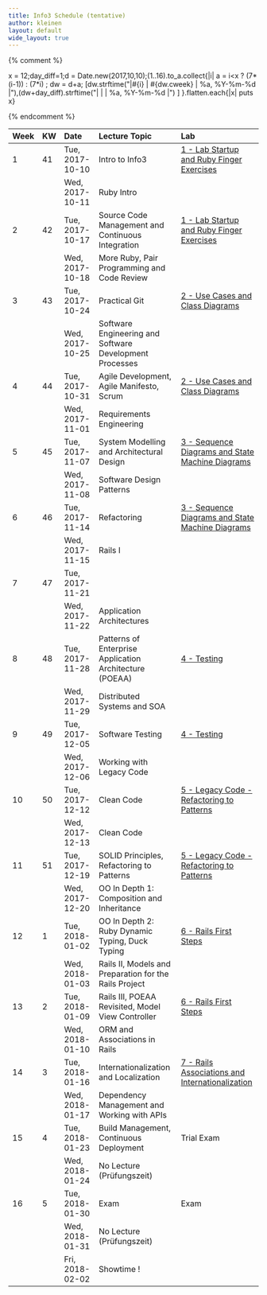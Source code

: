 ```yaml
---
title: Info3 Schedule (tentative)
author: kleinen
layout: default
wide_layout: true
---
```


{% comment %}


x = 12;day_diff=1;d = Date.new(2017,10,10);(1..16).to_a.collect{|i|  a = i<x ? (7*(i-1)) : (7*i) ; dw = d+a; [dw.strftime("|#{i} | #{dw.cweek} | %a, %Y-%m-%d |"),(dw+day_diff).strftime("|   |    | %a, %Y-%m-%d |") ] }.flatten.each{|x| puts x}


{% endcomment %}



| Week | KW | Date            | Lecture Topic                                           | Lab                                                                               |
|:-----|:---|:----------------|:--------------------------------------------------------|:----------------------------------------------------------------------------------|
| 1    | 41 | Tue, 2017-10-10 | Intro to Info3                                          | [1 - Lab Startup and Ruby Finger Exercises](../labs/lab-01-startup)               |
|      |    | Wed, 2017-10-11 | Ruby Intro                                              |                                                                                   |
| 2    | 42 | Tue, 2017-10-17 | Source Code Management and Continuous Integration       | [1 - Lab Startup and Ruby Finger Exercises](../labs/lab-01-startup)               |
|      |    | Wed, 2017-10-18 | More Ruby, Pair Programming and Code Review             |                                                                                   |
| 3    | 43 | Tue, 2017-10-24 | Practical Git                                           | [2 - Use Cases and Class Diagrams](../labs/lab-02-usecases-class)                 |
|      |    | Wed, 2017-10-25 | Software Engineering and Software Development Processes |                                                                                   |
| 4    | 44 | Tue, 2017-10-31 | Agile Development, Agile Manifesto, Scrum               | [2 - Use Cases and Class Diagrams](../labs/lab-02-usecases-class)                 |
|      |    | Wed, 2017-11-01 | Requirements Engineering                                |                                                                                   |
| 5    | 45 | Tue, 2017-11-07 | System Modelling and Architectural Design               | [3 - Sequence Diagrams and State Machine Diagrams](../labs/lab-03-sequence-state) |
|      |    | Wed, 2017-11-08 | Software Design Patterns                                |                                                                                   |
| 6    | 46 | Tue, 2017-11-14 | Refactoring                                             | [3 - Sequence Diagrams and State Machine Diagrams](../labs/lab-03-sequence-state) |
|      |    | Wed, 2017-11-15 | Rails I                                                 |                                                                                   |
| 7    | 47 | Tue, 2017-11-21 |                                                         |                                                                                   |
|      |    | Wed, 2017-11-22 | Application Architectures                               |                                                                                   |
| 8    | 48 | Tue, 2017-11-28 | Patterns of Enterprise Application Architecture (POEAA) | [4 - Testing](../labs/lab-04-testing)                                             |
|      |    | Wed, 2017-11-29 | Distributed Systems and SOA                             |                                                                                   |
| 9    | 49 | Tue, 2017-12-05 | Software Testing                                        | [4 - Testing](../labs/lab-04-testing)                                             |
|      |    | Wed, 2017-12-06 | Working with Legacy Code                                |                                                                                   |
| 10   | 50 | Tue, 2017-12-12 | Clean Code                                              | [5 - Legacy Code - Refactoring to Patterns](../labs/lab-05-legacy)                |
|      |    | Wed, 2017-12-13 | Clean Code                                              |                                                                                   |
| 11   | 51 | Tue, 2017-12-19 | SOLID Principles, Refactoring to Patterns               | [5 - Legacy Code - Refactoring to Patterns](../labs/lab-05-legacy)                |
|      |    | Wed, 2017-12-20 | OO In Depth 1: Composition and Inheritance              |                                                                                   |
| 12   | 1  | Tue, 2018-01-02 | OO In Depth 2: Ruby Dynamic Typing, Duck Typing         | [6 - Rails First Steps](../labs/lab-06-rails-1)                                   |
|      |    | Wed, 2018-01-03 | Rails II, Models and Preparation for the Rails Project  |                                                                                   |
| 13   | 2  | Tue, 2018-01-09 | Rails III, POEAA Revisited, Model View Controller       | [6 - Rails First Steps](../labs/lab-06-rails-1)                                   |
|      |    | Wed, 2018-01-10 | ORM and Associations in Rails                           |                                                                                   |
| 14   | 3  | Tue, 2018-01-16 | Internationalization and Localization                   | [7 - Rails Associations and Internationalization](../labs/lab-07-rails-2)         |
|      |    | Wed, 2018-01-17 | Dependency Management and Working with APIs             |                                                                                   |
| 15   | 4  | Tue, 2018-01-23 | Build Management, Continuous Deployment                 | Trial Exam                                                                        |
|      |    | Wed, 2018-01-24 | No Lecture (Prüfungszeit)                               |                                                                                   |
| 16   | 5  | Tue, 2018-01-30 | Exam                                                    | Exam                                                                              |
|      |    | Wed, 2018-01-31 | No Lecture (Prüfungszeit)                               |                                                                                   |
|      |    | Fri, 2018-02-02 | Showtime !                                              |                                                                                   |
